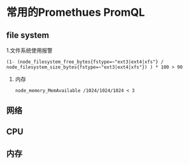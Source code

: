 # 常用的Promethues PromQL

## file system

1.文件系统使用报警
   
   ```
   (1- (node_filesystem_free_bytes{fstype=~"ext3|ext4|xfs"} / node_filesystem_size_bytes{fstype=~"ext3|ext4|xfs"}) ) * 100 > 90
   ```

1. 内存
   
   ```
   node_memory_MemAvailable /1024/1024/1024 < 3
   ```

## 网络


## CPU

## 内存

